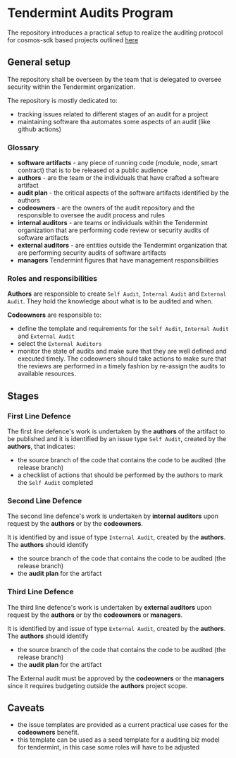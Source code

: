 # Tendermint Audits Program 


The repository introduces a practical setup to realize the auditing protocol for cosmos-sdk based projects outlined [here](https://www.notion.so/allinbits/Engineering-Risk-Management-974a8f888cb847f083680d9b546f4c6c)

## General setup

The repository shall be overseen by the team that is delegated to oversee security within 
the Tendermint organization.

The repository is mostly dedicated to:

- tracking issues related to different stages of an audit for a project
- maintaining software tha automates some aspects of an audit (like github actions)

### Glossary

- **software artifacts** - any piece of running code (module, node, smart contract) that is to be released ot a public audience
- **authors** - are the team or the individuals that have crafted a software artifact
- **audit plan** - the critical aspects of the software artifacts identified by the authors
- **codeowners** - are the owners of the audit repository and the responsible to oversee the audit process and rules
- **internal auditors** - are teams or individuals within the Tendermint organization that are performing code review or security audits of software artifacts 
- **external auditors** - are entities outside the Tendermint organization that are performing security audits of software artifacts
- **managers** Tendermint figures that have management responsibilities

### Roles and responsibilities 

**Authors** are responsible to create `Self Audit`, `Internal Audit` and `External Audit`. 
They hold the knowledge about what is to be audited and when.

**Codeowners** are responsible to:

- define the template and requirements for the `Self Audit`, `Internal Audit` and `External Audit`
- select the `External Auditors`
- monitor the state of audits and make sure that they are well defined and executed timely. The codeowners should take actions to make sure that the reviews are performed in a timely fashion by re-assign the audits to available resources.

## Stages 

### First Line Defence

The first line defence's work is undertaken by the **authors** of the artifact to be published
and it is identified by an issue type `Self Audit`, created by the **authors**, that indicates:

- the source branch of the code that contains the code to be audited (the release branch)
- a checklist of actions that should be performed by the authors to mark the `Self Audit` completed

### Second Line Defence

The second line defence's work is undertaken by **internal auditors** upon request by the **authors** 
or by the **codeowners**.

It is identified by and issue of type `Internal Audit`, created by the **authors**. The **authors** should identify

- the source branch of the code that contains the code to be audited (the release branch)
- the **audit plan** for the artifact

### Third Line Defence

The third line defence's work is undertaken by **external auditors** upon request by the **authors**
or by the **codeowners** or **managers**.

It is identified by and issue of type `External Audit`, created by the **authors**. The **authors** should identify

- the source branch of the code that contains the code to be audited (the release branch)
- the **audit plan** for the artifact

The External audit must be approved by the **codeowners** or the **managers** since it requires budgeting outside the **authors** project scope.

## Caveats

- the issue templates are provided as a current practical use cases for the **codeowners** benefit. 
- this template can be used as a seed template for a auditing biz model for tendermint, in this case some roles will have to be adjusted
